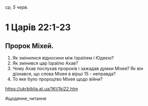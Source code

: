 
_ср, 5 черв._

# 1 Царів 22:1-23

## Пророк Міхей.
1. Як змінилися відносини між Ізраїлем і Юдеєю?
2. Як змінився цар Ізраїлю Ахав?
3. Чому Ахав послухав пророків і зажадав думки Міхея? Як він дізнався, що слова Міхея в вірші 15 - неправда?
4. То яке було пророцтво Міхея щодо війни? 

https://ukrbiblia.at.ua/1KI/1ki22.htm 

#щоденне_читання

